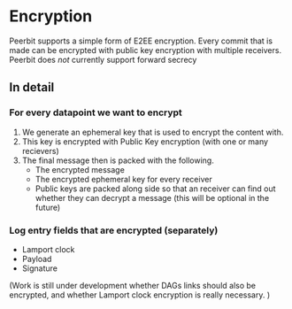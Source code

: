 # Encryption
Peerbit supports a simple form of E2EE encryption. 
Every commit that is made can be encrypted with public key encryption with multiple receivers. Peerbit does *not* currently support forward secrecy 

## In detail

### For every datapoint we want to encrypt
1. We generate an ephemeral key that is used to encrypt the content with. 
2. This key is encrypted with Public Key encryption (with one or many recievers)
3. The final message then is packed with the following. 
    - The encrypted message
    - The encrypted ephemeral key for every receiver
    - Public keys are packed along side so that an receiver can find out whether they can decrypt a message (this will be optional in the future)

### Log entry fields that are encrypted (separately)
- Lamport clock
- Payload
- Signature

(Work is still under development whether DAGs links should also be encrypted, and whether Lamport clock encryption is really necessary. )